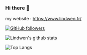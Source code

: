 ### Hi there 👋

my website : https://www.lindwen.fr/

[![GitHub followers](https://img.shields.io/github/followers/Lindwen?label=Follow&style=social)](https://github.com/Lindwen/?tab=follow)

![Lindwen's github stats](https://github-readme-stats.vercel.app/api?username=Lindwen&show_icons=true&hide_border=true) 

![Top Langs](https://github-readme-stats.vercel.app/api/top-langs/?username=Lindwen&layout=compact&hide_border=true)
